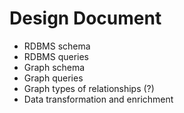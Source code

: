 # Design Document

- RDBMS schema
- RDBMS queries
- Graph schema
- Graph queries
- Graph types of relationships (?)
- Data transformation and enrichment
